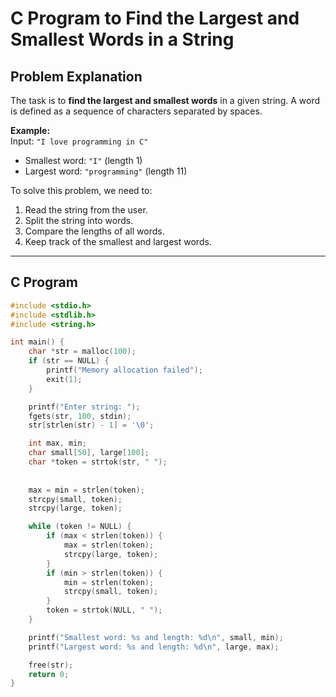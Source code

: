 # C Program to Find the Largest and Smallest Words in a String

## Problem Explanation
The task is to **find the largest and smallest words** in a given string. A word is defined as a sequence of characters separated by spaces.  

**Example:**  
Input: `"I love programming in C"`  
- Smallest word: `"I"` (length 1)  
- Largest word: `"programming"` (length 11)  

To solve this problem, we need to:
1. Read the string from the user.
2. Split the string into words.
3. Compare the lengths of all words.
4. Keep track of the smallest and largest words.

---

## C Program

```c
#include <stdio.h>
#include <stdlib.h>
#include <string.h>

int main() {
    char *str = malloc(100);
    if (str == NULL) {
        printf("Memory allocation failed");
        exit(1);
    }

    printf("Enter string: ");
    fgets(str, 100, stdin);
    str[strlen(str) - 1] = '\0';

    int max, min;
    char small[50], large[100];
    char *token = strtok(str, " ");
    
    
    max = min = strlen(token);
    strcpy(small, token);
    strcpy(large, token);

    while (token != NULL) {
        if (max < strlen(token)) {
            max = strlen(token);
            strcpy(large, token);
        }
        if (min > strlen(token)) {
            min = strlen(token);
            strcpy(small, token);
        }
        token = strtok(NULL, " ");
    }

    printf("Smallest word: %s and length: %d\n", small, min);
    printf("Largest word: %s and length: %d\n", large, max);

    free(str);
    return 0;
}
